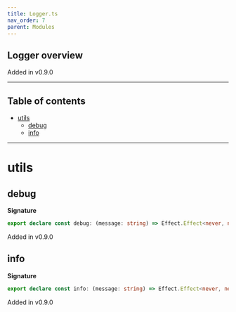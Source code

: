 ```yaml
---
title: Logger.ts
nav_order: 7
parent: Modules
---
```


## Logger overview

Added in v0.9.0

---

<h2 class="text-delta">Table of contents</h2>

- [utils](#utils)
  - [debug](#debug)
  - [info](#info)

---

# utils

## debug

**Signature**

```ts
export declare const debug: (message: string) => Effect.Effect<never, never, void>
```

Added in v0.9.0

## info

**Signature**

```ts
export declare const info: (message: string) => Effect.Effect<never, never, void>
```

Added in v0.9.0

